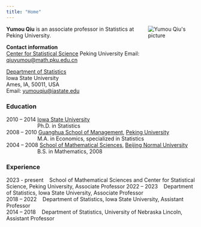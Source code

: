 ```yaml
---
title: "Home"
---
```


<img src="https://faculty.sites.iastate.edu/yumouqiu/files/styles/profile_picture/public/2018-11/Yumou_1.JPG?itok=YznaJy5l" style="max-width:25%;min-width:40px;float:right;padding-left:10px;" alt="Yumou Qiu's picture" />

**Yumou Qiu** is an associate professor in Statistics at Peking University.

**Contact information**  
[Center for Statistical Science](https://www.stat-center.pku.edu.cn/index.htm)
Peking University
Email: <qiuyumou@math.pku.edu.cn>

[Department of Statistics](https://www.stat.iastate.edu)  							     
Iowa State University 						
Ames, IA, 50011, USA  
Email: <yumouqiu@iastate.edu>

### Education

2010 – 2014	[Iowa State University](https://www.iastate.edu)  
&nbsp;&nbsp;&nbsp;&nbsp;&nbsp;&nbsp;&nbsp;&nbsp;&nbsp;&nbsp;&nbsp;&nbsp;&nbsp;&nbsp;&nbsp;&nbsp;&nbsp;&nbsp;&nbsp;&nbsp; Ph.D. in Statistics  
2008 – 2010	[Guanghua School of Management](http://en.gsm.pku.edu.cn), [Peking University](http://english.pku.edu.cn)  
&nbsp;&nbsp;&nbsp;&nbsp;&nbsp;&nbsp;&nbsp;&nbsp;&nbsp;&nbsp;&nbsp;&nbsp;&nbsp;&nbsp;&nbsp;&nbsp;&nbsp;&nbsp;&nbsp;&nbsp; M.A. in Economics, specialized in Statistics  
2004 – 2008	[School of Mathematical Sciences](http://math.english.bnu.edu.cn), [Beijing Normal University](https://english.bnu.edu.cn)  
&nbsp;&nbsp;&nbsp;&nbsp;&nbsp;&nbsp;&nbsp;&nbsp;&nbsp;&nbsp;&nbsp;&nbsp;&nbsp;&nbsp;&nbsp;&nbsp;&nbsp;&nbsp;&nbsp;&nbsp; B.S. in Mathematics, 2008

### Experience

2023 - present &nbsp;&nbsp; School of Mathematical Sciences and Center for Statistical Science, Peking University, Associate Professor 
2022 – 2023 &nbsp;&nbsp; Department of Statistics, Iowa State University,  Associate Professor  
2018 – 2022 &nbsp;&nbsp; Department of Statistics, Iowa State University,  Assistant Professor  
2014 – 2018	&nbsp;&nbsp; Department of Statistics, University of Nebraska Lincoln,   Assistant Professor
